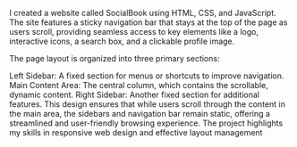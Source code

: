 I created a website called SocialBook using HTML, CSS, and JavaScript. The site features a sticky navigation bar that stays at the top of the page as users scroll, providing seamless access to key elements like a logo, interactive icons, a search box, and a clickable profile image.

The page layout is organized into three primary sections:

Left Sidebar: A fixed section for menus or shortcuts to improve navigation.
Main Content Area: The central column, which contains the scrollable, dynamic content.
Right Sidebar: Another fixed section for additional features.
This design ensures that while users scroll through the content in the main area, the sidebars and navigation bar remain static, offering a streamlined and user-friendly browsing experience. The project highlights my skills in responsive web design and effective layout management

